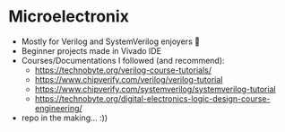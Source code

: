 # Microelectronix
- Mostly for Verilog and SystemVerilog enjoyers 🗿
- Beginner projects made in Vivado IDE
- Courses/Documentations I followed (and recommend):
  - https://technobyte.org/verilog-course-tutorials/
  - https://www.chipverify.com/verilog/verilog-tutorial
  - https://www.chipverify.com/systemverilog/systemverilog-tutorial
  - https://technobyte.org/digital-electronics-logic-design-course-engineering/
- repo in the making... :))
